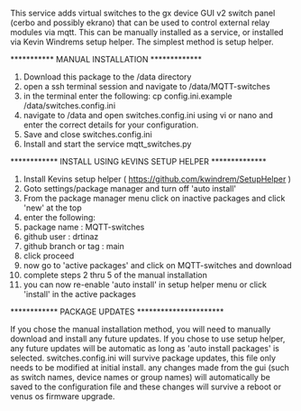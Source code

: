 This service adds virtual switches to the gx device GUI v2 switch panel (cerbo and possibly ekrano)
that can be used to control external relay modules via mqtt. 
This can be manually installed as a service, or installed via Kevin Windrems
setup helper. The simplest method is setup helper. 

*********** MANUAL INSTALLATION *************
1. Download this package to the /data directory
2. open a ssh terminal session and navigate to /data/MQTT-switches
3. in the terminal enter the following: cp config.ini.example /data/switches.config.ini
4. navigate to /data and open switches.config.ini using vi or nano and enter the correct details for your configuration.
5. Save and close switches.config.ini
6. Install and start the service mqtt_switches.py


************ INSTALL USING kEVINS SETUP HELPER **************
1. Install Kevins setup helper ( https://github.com/kwindrem/SetupHelper )
2. Goto settings/package manager and turn off 'auto install'
3. From the package manager menu click on inactive packages and click 'new' at the top
4. enter the following:
5. package name : MQTT-switches
6. github user : drtinaz
7. github branch or tag : main
8. click proceed
9. now go to 'active packages' and click on MQTT-switches and download
10. complete steps 2 thru 5 of the manual installation
11. you can now re-enable 'auto install' in setup helper menu or click 'install' in the active packages

************ PACKAGE UPDATES **********************

If you chose the manual installation method, you will need to manually download and install any future updates.
If you chose to use setup helper, any future updates will be automatic as long as 'auto install packages' is selected.
switches.config.ini will survive package updates, this file only needs to be modified at initial install.
any changes made from the gui (such as switch names, device names or group names) will automatically be saved to the configuration
file and these changes will survive a reboot or venus os firmware upgrade.
